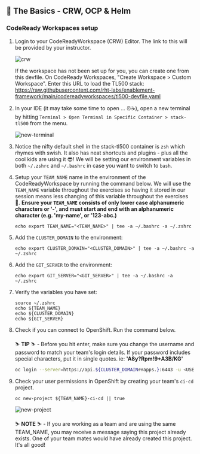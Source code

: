 ## 🐌 The Basics - CRW, OCP & Helm
### CodeReady Workspaces setup

1. Login to your CodeReadyWorkspace (CRW) Editor. The link to this will be provided by your instructor.

    ![crw](./images/crw.png)

    <p class="warn">
    If the workspace has not been set up for you, you can create one from this devfile. On CodeReady Workspaces, "Create Workspace > Custom Workspace". Enter this URL to load the TL500 stack:</br>
    <span style="color:blue;"><a href="https://raw.githubusercontent.com/rht-labs/enablement-framework/main/codereadyworkspaces/tl500-devfile.yaml">https://raw.githubusercontent.com/rht-labs/enablement-framework/main/codereadyworkspaces/tl500-devfile.yaml</a><span>
    </p>

2. In your IDE (it may take some time to open ... ⏰☕️), open a new terminal by hitting `Terminal > Open Terminal in Specific Container > stack-tl500` from the menu.

    ![new-terminal](./images/new-terminal.png)

3. Notice the nifty default shell in the stack-tl500 container is `zsh` which rhymes with swish. It also has neat shortcuts and plugins - plus all the cool kids are using it 😎! We will be setting our environment variables in both `~/.zshrc` and `~/.bashrc` in case you want to switch to `bash`.

4. Setup your `TEAM_NAME` name in the environment of the CodeReadyWorkspace by running the command below. We will use the `TEAM_NAME` variable throughout the exercises so having it stored in our session means less changing of this variable throughout the exercises 💪. **Ensure your `TEAM_NAME` consists of only lower case alphanumeric characters or '-', and must start and end with an alphanumeric character (e.g. 'my-name',  or '123-abc.)**

    ```bash#test
    echo export TEAM_NAME="<TEAM_NAME>" | tee -a ~/.bashrc -a ~/.zshrc
    ```

5. Add the `CLUSTER_DOMAIN` to the environment:

    ```bash#test
    echo export CLUSTER_DOMAIN="<CLUSTER_DOMAIN>" | tee -a ~/.bashrc -a ~/.zshrc
    ```

6. Add the `GIT_SERVER` to the environment:

    ```bash#test
    echo export GIT_SERVER="<GIT_SERVER>" | tee -a ~/.bashrc -a ~/.zshrc
    ```

7. Verify the variables you have set:

    ```zsh#test
    source ~/.zshrc
    echo ${TEAM_NAME}
    echo ${CLUSTER_DOMAIN}
    echo ${GIT_SERVER}
    ```

8. Check if you can connect to OpenShift. Run the command below.

    <p class="tip">
    ⛷️ <b>TIP</b> ⛷️ - Before you hit enter, make sure you change the username and password to match your team's login details. If your password includes special characters, put it in single quotes. ie: <strong>'A8y?Rpm!9+A3B/KG'</strong>
    </p>

    ```bash
    oc login --server=https://api.${CLUSTER_DOMAIN##apps.}:6443 -u <USERNAME> -p <PASSWORD>
    ```

9. Check your user permissions in OpenShift by creating your team's `ci-cd` project. 

    ```bash#test
    oc new-project ${TEAM_NAME}-ci-cd || true
    ```

    ![new-project](./images/new-project.png)

    <p class="warn">
        ⛷️ <b>NOTE</b> ⛷️ - If you are working as a team and are using the same TEAM_NAME, you may receive a message saying this project already exists. One of your team mates would have already created this project. It's all good!
    </p>
